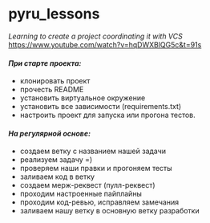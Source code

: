 # pyru_lessons
*Learning to create a project coordinating it with VCS*<br>
https://www.youtube.com/watch?v=hqDWXBlQG5c&t=91s 

#### *При старте проекта:*
- клонировать проект
- прочесть README
- установить виртуальное окружение
- установить все зависимости (requirements.txt)
- настроить проект для запуска или прогона тестов.

#### *На регулярной основе:*
- создаем ветку с названием нашей задачи
- реализуем задачу =)
- проверяем наши правки и прогоняем тесты
- заливаем код в ветку
- создаем мерж-реквест (пулл-реквест)
- проходим настроенные пайплайны
- проходим код-ревью, исправляем замечания
- заливаем нашу ветку в основную ветку разработки

